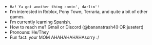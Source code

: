 -  `` Ha! Ya got another thing comin', darlin'! ``
-  I’m interested in Roblox, Pony Town, Terraria, and quite a bit of other games.
-  I’m currently learning Spanish.
-  How to reach me? Gmail or Discord (@bananatrash40 OR jusetert)
-  Pronouns: He/They
-  Fun fact: your MOM AHAHAHAHAHAsorry :/

<!---
jusetart/jusetart is a ✨ special ✨ repository because its `README.md` (this file) appears on your GitHub profile.
You can click the Preview link to take a look at your changes.
--->
